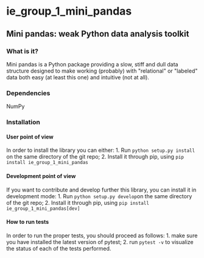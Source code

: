 # ie_group_1_mini_pandas

## Mini pandas: weak Python data analysis toolkit

### What is it?
Mini pandas is a Python package providing a slow, stiff and dull data structure designed to make working (probably) with "relational" or "labeled" data both easy (at least this one) and intuitive (not at all).

### Dependencies
NumPy

### Installation

#### User point of view
In order to install the library you can either:
    1. Run `python setup.py install` on the same directory of the git repo;
    2. Install it through pip, using `pip install ie_group_1_mini_pandas`

#### Development point of view
If you want to contribute and develop further this library, you can install it in development mode:
    1. Run `python setup.py develop`on the same directory of the git repo;
    2. Install it through pip, using `pip install ie_group_1_mini_pandas[dev]`

#### How to run tests
In order to run the proper tests, you should proceed as follows:
    1. make sure you have installed the latest version of pytest;
    2. run `pytest -v` to visualize the status of each of the tests performed.